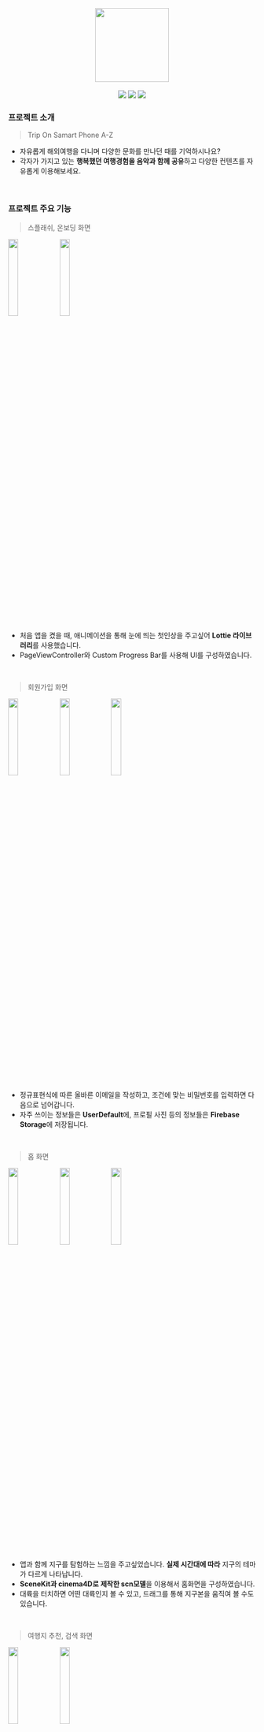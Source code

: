 <div align="center">
  <img src="https://github.com/seosieve/TopazIOS/assets/76729543/bf153ad9-ba4b-4dcd-a13a-1c64eacbb960" width="150" height="150">
  <br>
  <br>
  <img src="https://img.shields.io/badge/Swift-v5.0-red?logo=swift" />
  <img src="https://img.shields.io/badge/Xcode-v15.0-blue?logo=Xcode" />
  <img src="https://img.shields.io/badge/iOS-14.0+-black?logo=apple" />  
</div>

### 프로젝트 소개

>  Trip On Samart Phone A-Z
- 자유롭게 해외여행을 다니며 다양한 문화를 만나던 때를 기억하시나요?
- 각자가 가지고 있는 **행복했던 여행경험을 음악과 함께 공유**하고 다양한 컨텐츠를 자유롭게 이용해보세요.
<br>

### 프로젝트 주요 기능

> 스플래쉬, 온보딩 화면

<img src="https://github.com/seosieve/TopazIOS/assets/76729543/0c4bc3ff-cdd3-45a7-9cca-192508c692ce" width="20%"> <img src="https://github.com/seosieve/TopazIOS/assets/76729543/2741e194-9176-498b-b3df-aaebfa8ab5fb" width="20%">

- 처음 앱을 켰을 때, 애니메이션을 통해 눈에 띄는 첫인상을 주고싶어 **Lottie 라이브러리**를 사용했습니다.
- PageViewController와 Custom Progress Bar를 사용해 UI를 구성하였습니다.

<br>

> 회원가입 화면

<img src="https://github.com/seosieve/TopazIOS/assets/76729543/2a2db3a7-385a-4a56-91fb-3c224d0962e8" width="20%"> <img src="https://github.com/seosieve/TopazIOS/assets/76729543/9bbbee31-a82c-4ff3-afcd-f48d0f670c9b" width="20%"> <img src="https://github.com/seosieve/TopazIOS/assets/76729543/0b75f8f0-12c9-4055-86e0-71fc83bf2e09" width="20%">

- 정규표현식에 따른 올바른 이메일을 작성하고, 조건에 맞는 비밀번호를 입력하면 다음으로 넘어갑니다.
- 자주 쓰이는 정보들은 **UserDefault**에, 프로필 사진 등의 정보들은 **Firebase Storage**에 저장됩니다.

<br>

> 홈 화면

<img src="https://github.com/seosieve/TopazIOS/assets/76729543/0bd96a5a-01af-4807-b079-15e8658aa71f" width="20%"> <img src="https://github.com/seosieve/TopazIOS/assets/76729543/17986f98-59c3-4ff6-9216-df4dea40c17b" width="20%"> <img src="https://github.com/seosieve/TopazIOS/assets/76729543/7805f425-dc4b-4982-adad-e003bac1d819" width="20%">

- 앱과 함께 지구를 탐험하는 느낌을 주고싶었습니다. **실제 시간대에 따라** 지구의 테마가 다르게 나타납니다.
- **SceneKit과 cinema4D로 제작한 scn모델**을 이용해서 홈화면을 구성하였습니다.
- 대륙을 터치하면 어떤 대륙인지 볼 수 있고, 드래그를 통해 지구본을 움직여 볼 수도 있습니다.

<br>

> 여행지 추천, 검색 화면

<img src="https://github.com/seosieve/TopazIOS/assets/76729543/32af170b-bd75-4403-9088-a6a8738dc86e" width="20%"> <img src="https://github.com/seosieve/TopazIOS/assets/76729543/47a43577-9195-419f-8955-19cbbc9e3976" width="20%">

- **Unsplash API**를 사용해서 추천 여행지의 **Random Image**를 불러옵니다.
- RestCountry API를 사용해서 여행지의 사진과 맞는 국기와 인구, 경도 위도 등 기본 정보를 가져옵니다.

<br>

> 커뮤니티 화면

<img src="https://github.com/seosieve/TopazIOS/assets/76729543/4ed41aab-d0d4-4432-93a7-e48d8d7ebcf1" width="20%"> <img src="https://github.com/seosieve/TopazIOS/assets/76729543/bb7a0500-e432-448e-a0e9-15453a0a8f5b" width="20%">

- 최근 인기글들을 **공항** **컨베이어벨트의 수화물들이 움직이는 것 같은 애니메이션**으로 살펴볼 수 있습니다.
- 전체글들은 **좋아요순, 조회수순, 업로드순으로 정렬**해서 살펴볼 수 있습니다.
- **국가별로** 게시글들을 모아 그 나라에 관한 게시글들과 HOT 게시글들을 살펴볼 수도 있습니다.

<br>

> 여행경험 글쓰기 화면

<img src="https://github.com/seosieve/TopazIOS/assets/76729543/929f1d4b-7052-49e9-9108-823f715cbf75" width="20%"> <img src="https://github.com/seosieve/TopazIOS/assets/76729543/f70358d6-324f-4506-863e-34b460332d3b" width="20%">

- 최대 3국가까지 **다녀온 나라들을 선택**하고, 글을 쓸 수 있습니다.
- 앨범이나 카메라에서 **사진을 선택**하고, 게시글에 첨부가 가능합니다.

<br>

> 배경음악 편집 화면

<img src="https://github.com/seosieve/TopazIOS/assets/76729543/f7ab2a41-f783-4643-be66-726fe1a31b1e" width="20%"> <img src="https://github.com/seosieve/TopazIOS/assets/76729543/97311dfb-fce7-4eaf-ba5a-ccc064526551" width="20%">

- 글의 분위기에 맞는 **배경음악을 함께 감상**할 수 있게 해서 기존 앱들과 차별성을 두고 싶었습니다.
- 메인 음악을 고르고, 어울리는 Sound Effect들을 추가해서 **나만의 배경음악을 커스텀**할 수 있습니다.

<br>

> 마이페이지 화면

<img src="https://github.com/seosieve/TopazIOS/assets/76729543/51d8e01d-a2e6-420d-83c4-69076afc641b" width="20%"> <img src="https://github.com/seosieve/TopazIOS/assets/76729543/886d76cc-a56f-4c4f-b175-6528d1c11825" width="20%"> <img src="https://github.com/seosieve/TopazIOS/assets/76729543/e84514b5-b043-4add-b37d-4b20eb3c29c0" width="20%">

- **프로필 편집, 여행 등급, 수집품** 등 다양한 정보를 살펴볼 수 있는 Travel Note 탭입니다.
- 수정, 삭제가 용이한 **내가 쓴 글들을 모아서 볼 수 있는 탭**이 있습니다.
- 설정 탭에 들어가면 차단 유저 목록, 로그아웃 등의 기능을 수행할 수 있습니다.

<br>














